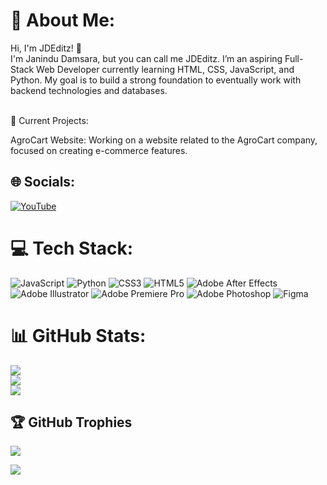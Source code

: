 # 💫 About Me:
Hi, I'm JDEditz! 👋<br>I'm Janindu Damsara, but you can call me JDEditz. I’m an aspiring Full-Stack Web Developer currently learning HTML, CSS, JavaScript, and Python. My goal is to build a strong foundation to eventually work with backend technologies and databases.<br><br>

🚀 Current Projects:

AgroCart Website: Working on a website related to the AgroCart company, focused on creating e-commerce features.
<br>

## 🌐 Socials:
[![YouTube](https://img.shields.io/badge/YouTube-%23FF0000.svg?logo=YouTube&logoColor=white)](https://youtube.com/@BedwarsN) 

# 💻 Tech Stack:
![JavaScript](https://img.shields.io/badge/javascript-%23323330.svg?style=for-the-badge&logo=javascript&logoColor=%23F7DF1E) ![Python](https://img.shields.io/badge/python-3670A0?style=for-the-badge&logo=python&logoColor=ffdd54) ![CSS3](https://img.shields.io/badge/css3-%231572B6.svg?style=for-the-badge&logo=css3&logoColor=white) ![HTML5](https://img.shields.io/badge/html5-%23E34F26.svg?style=for-the-badge&logo=html5&logoColor=white) ![Adobe After Effects](https://img.shields.io/badge/Adobe%20After%20Effects-9999FF.svg?style=for-the-badge&logo=Adobe%20After%20Effects&logoColor=white) ![Adobe Illustrator](https://img.shields.io/badge/adobe%20illustrator-%23FF9A00.svg?style=for-the-badge&logo=adobe%20illustrator&logoColor=white) 
![Adobe Premiere Pro](https://img.shields.io/badge/Adobe%20Premiere%20Pro-9999FF.svg?style=for-the-badge&logo=Adobe%20Premiere%20Pro&logoColor=white) ![Adobe Photoshop](https://img.shields.io/badge/adobe%20photoshop-%2331A8FF.svg?style=for-the-badge&logo=adobe%20photoshop&logoColor=white) ![Figma](https://img.shields.io/badge/figma-%23F24E1E.svg?style=for-the-badge&logo=figma&logoColor=white)
# 📊 GitHub Stats:
![](https://github-readme-stats.vercel.app/api?username=JDEditz&theme=dark&hide_border=true&include_all_commits=true&count_private=true)<br/>
![](https://github-readme-streak-stats.herokuapp.com/?user=JDEditz&theme=dark&hide_border=true)<br/>
![](https://github-readme-stats.vercel.app/api/top-langs/?username=JDEditz&theme=dark&hide_border=true&include_all_commits=true&count_private=true&layout=compact)

## 🏆 GitHub Trophies
![](https://github-profile-trophy.vercel.app/?username=JDEditz&theme=dark&no-frame=true&no-bg=true&margin-w=4)

![](https://quotes-github-readme.vercel.app/api?type=vetical&theme=dark)

